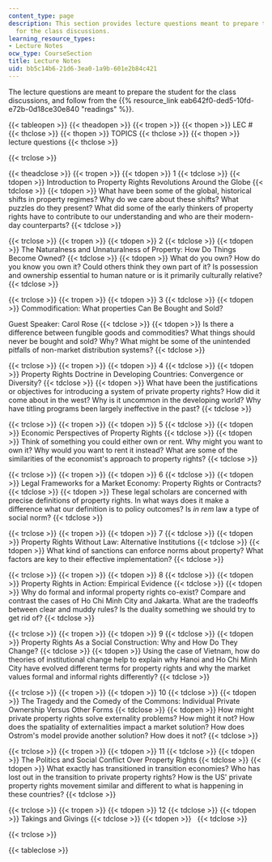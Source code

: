 ```yaml
---
content_type: page
description: This section provides lecture questions meant to prepare the student
  for the class discussions.
learning_resource_types:
- Lecture Notes
ocw_type: CourseSection
title: Lecture Notes
uid: bb5c14b6-21d6-3ea0-1a9b-601e2b84c421
---
```


The lecture questions are meant to prepare the student for the class discussions, and follow from the {{% resource_link eab642f0-ded5-10fd-e72b-0d18ce30e840 "readings" %}}.

{{< tableopen >}}
{{< theadopen >}}
{{< tropen >}}
{{< thopen >}}
LEC #
{{< thclose >}}
{{< thopen >}}
TOPICS
{{< thclose >}}
{{< thopen >}}
lecture questions
{{< thclose >}}

{{< trclose >}}

{{< theadclose >}}
{{< tropen >}}
{{< tdopen >}}
1
{{< tdclose >}}
{{< tdopen >}}
Introduction to Property Rights Revolutions Around the Globe
{{< tdclose >}}
{{< tdopen >}}
What have been some of the global, historical shifts in property regimes? Why do we care about these shifts? What puzzles do they present? What did some of the early thinkers of property rights have to contribute to our understanding and who are their modern-day counterparts?
{{< tdclose >}}

{{< trclose >}}
{{< tropen >}}
{{< tdopen >}}
2
{{< tdclose >}}
{{< tdopen >}}
The Naturalness and Unnaturalness of Property: How Do Things Become Owned?
{{< tdclose >}}
{{< tdopen >}}
What do you own? How do you know you own it? Could others think they own part of it? Is possession and ownership essential to human nature or is it primarily culturally relative?
{{< tdclose >}}

{{< trclose >}}
{{< tropen >}}
{{< tdopen >}}
3
{{< tdclose >}}
{{< tdopen >}}
Commodification: What properties Can Be Bought and Sold?  
  
Guest Speaker: Carol Rose
{{< tdclose >}}
{{< tdopen >}}
Is there a difference between fungible goods and commodities? What things should never be bought and sold? Why? What might be some of the unintended pitfalls of non-market distribution systems?
{{< tdclose >}}

{{< trclose >}}
{{< tropen >}}
{{< tdopen >}}
4
{{< tdclose >}}
{{< tdopen >}}
Property Rights Doctrine in Developing Countries: Convergence or Diversity?
{{< tdclose >}}
{{< tdopen >}}
What have been the justifications or objectives for introducing a system of private property rights? How did it come about in the west? Why is it uncommon in the developing world? Why have titling programs been largely ineffective in the past?
{{< tdclose >}}

{{< trclose >}}
{{< tropen >}}
{{< tdopen >}}
5
{{< tdclose >}}
{{< tdopen >}}
Economic Perspectives of Property Rights
{{< tdclose >}}
{{< tdopen >}}
Think of something you could either own or rent. Why might you want to own it? Why would you want to rent it instead? What are some of the similarities of the economist's approach to property rights?
{{< tdclose >}}

{{< trclose >}}
{{< tropen >}}
{{< tdopen >}}
6
{{< tdclose >}}
{{< tdopen >}}
Legal Frameworks for a Market Economy: Property Rights or Contracts?
{{< tdclose >}}
{{< tdopen >}}
These legal scholars are concerned with precise definitions of property rights. In what ways does it make a difference what our definition is to policy outcomes? Is _in rem_ law a type of social norm?
{{< tdclose >}}

{{< trclose >}}
{{< tropen >}}
{{< tdopen >}}
7
{{< tdclose >}}
{{< tdopen >}}
Property Rights Without Law: Alternative Institutions
{{< tdclose >}}
{{< tdopen >}}
What kind of sanctions can enforce norms about property? What factors are key to their effective implementation?
{{< tdclose >}}

{{< trclose >}}
{{< tropen >}}
{{< tdopen >}}
8
{{< tdclose >}}
{{< tdopen >}}
Property Rights in Action: Empirical Evidence
{{< tdclose >}}
{{< tdopen >}}
Why do formal and informal property rights co-exist? Compare and contrast the cases of Ho Chi Minh City and Jakarta. What are the tradeoffs between clear and muddy rules? Is the duality something we should try to get rid of?
{{< tdclose >}}

{{< trclose >}}
{{< tropen >}}
{{< tdopen >}}
9
{{< tdclose >}}
{{< tdopen >}}
Property Rights As a Social Construction: Why and How Do They Change?
{{< tdclose >}}
{{< tdopen >}}
Using the case of Vietnam, how do theories of institutional change help to explain why Hanoi and Ho Chi Minh City have evolved different terms for property rights and why the market values formal and informal rights differently?
{{< tdclose >}}

{{< trclose >}}
{{< tropen >}}
{{< tdopen >}}
10
{{< tdclose >}}
{{< tdopen >}}
The Tragedy and the Comedy of the Commons: Individual Private Ownership Versus Other Forms
{{< tdclose >}}
{{< tdopen >}}
How might private property rights solve externality problems? How might it not? How does the spatiality of externalities impact a market solution? How does Ostrom's model provide another solution? How does it not?
{{< tdclose >}}

{{< trclose >}}
{{< tropen >}}
{{< tdopen >}}
11
{{< tdclose >}}
{{< tdopen >}}
The Politics and Social Conflict Over Property Rights
{{< tdclose >}}
{{< tdopen >}}
What exactly has transitioned in transition economies? Who has lost out in the transition to private property rights? How is the US' private property rights movement similar and different to what is happening in these countries?
{{< tdclose >}}

{{< trclose >}}
{{< tropen >}}
{{< tdopen >}}
12
{{< tdclose >}}
{{< tdopen >}}
Takings and Givings
{{< tdclose >}}
{{< tdopen >}}
 
{{< tdclose >}}

{{< trclose >}}

{{< tableclose >}}